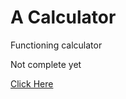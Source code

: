 <h1>A Calculator</h1>
<p>Functioning calculator</p>
<p>Not complete yet</p>
<a href="https://skinnygoatz.github.io/calculator/" target="_blank">Click Here</a>

